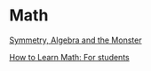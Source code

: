 # Math

[Symmetry, Algebra and the Monster](https://www.quantamagazine.org/symmetry-algebra-and-the-monster-20170817/)

[How to Learn Math: For students](https://online.stanford.edu/courses/gse-yeduc115-s-how-learn-math-students)
